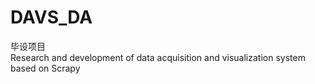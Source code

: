 # DAVS_DA
毕设项目  
Research and development of data acquisition and visualization system based on Scrapy
